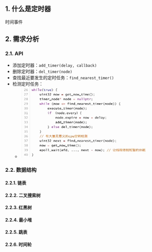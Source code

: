 ## 1. 什么是定时器
时间事件


## 2. 需求分析
### 2.1. API
- 添加定时器：`add_timer(delay, callback)`
- 删除定时器：`del_timer(node)`
- 查找最近要发生的定时任务：`find_nearest_timer()`
- 检测定时任务：
    - ![](https://raw.githubusercontent.com/TDoct/images/master/1622390179_20210417201032929_25670.png)

### 2.2. 数据结构
#### 2.2.1. 链表
#### 2.2.2. 二叉搜索树
#### 2.2.3. 红黑树
#### 2.2.4. 最小堆
#### 2.2.5. 跳表
#### 2.2.6. 时间轮
